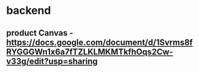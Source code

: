 # backend

## product Canvas - https://docs.google.com/document/d/1Svrms8fRYGGGWn1x6a7fTZLKLMKMTkfhOqs2Cw-v33g/edit?usp=sharing

